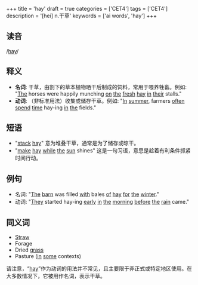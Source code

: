 +++
title = 'hay'
draft = true
categories = ['CET4']
tags = ['CET4']
description = '[hei] n.干草'
keywords = ['ai words', 'hay']
+++

## 读音
/[hay](/post/hay/)/

## 释义
- **名词**: 干草，由割下的草本植物晒干后制成的饲料，常用于喂养牲畜。例如: "[The](/post/the/) horses were happily munching [on](/post/on/) [the](/post/the/) [fresh](/post/fresh/) [hay](/post/hay/) [in](/post/in/) [their](/post/their/) stalls."
- **动词**: （非标准用法）收集或储存干草。例如: "[In](/post/in/) [summer](/post/summer/), farmers [often](/post/often/) [spend](/post/spend/) [time](/post/time/) hay-ing [in](/post/in/) [the](/post/the/) fields."

## 短语
- "[stack](/post/stack/) [hay](/post/hay/)" 意为堆叠干草，通常是为了储存或晾干。
- "[make](/post/make/) [hay](/post/hay/) [while](/post/while/) [the](/post/the/) [sun](/post/sun/) shines" 这是一句习语，意思是趁着有利条件抓紧时间行动。

## 例句
- 名词: "[The](/post/the/) [barn](/post/barn/) was filled [with](/post/with/) bales [of](/post/of/) [hay](/post/hay/) [for](/post/for/) [the](/post/the/) [winter](/post/winter/)."
- 动词: "[They](/post/they/) started hay-ing [early](/post/early/) [in](/post/in/) [the](/post/the/) [morning](/post/morning/) [before](/post/before/) [the](/post/the/) [rain](/post/rain/) came."

## 同义词
- [Straw](/post/straw/)
- Forage
- Dried [grass](/post/grass/)
- Pasture ([in](/post/in/) [some](/post/some/) contexts)

请注意，“[hay](/post/hay/)”作为动词的用法并不常见，且主要限于非正式或特定地区使用。在大多数情况下，它被用作名词，表示干草。
